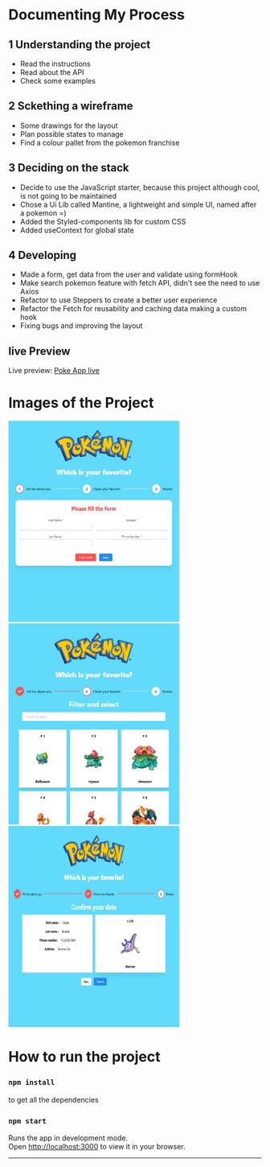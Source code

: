 # Documenting My Process

## 1 Understanding the project

- Read the instructions
- Read about the API
- Check some examples

## 2 Sckething a wireframe

- Some drawings for the layout
- Plan possible states to manage
- Find a colour pallet from the pokemon franchise

## 3 Deciding on the stack

- Decide to use the JavaScript starter, because this project although cool, is
  not going to be maintained
- Chose a Ui Lib called Mantine, a lightweight and simple UI, named after a
  pokemon =)
- Added the Styled-components lib for custom CSS
- Added useContext for global state

## 4 Developing

- Made a form, get data from the user and validate using formHook
- Make search pokemon feature with fetch API, didn't see the need to use Axios
- Refactor to use Steppers to create a better user experience
- Refactor the Fetch for reusability and caching data making a custom hook
- Fixing bugs and improving the layout


## live Preview

Live preview: [Poke App live](https://poke-app-andre.vercel.app/)

# Images of the Project

<img src="./src/img/formScreen.png" width="340" height="400">
<img src="./src/img/searchScreen.png" width="340" height="400">
<img src="./src/img/reviewScreen.png" width="340" height="400">


# How to run the project

### `npm install`

to get all the dependencies

### `npm start`

Runs the app in development mode.\
Open [http://localhost:3000](http://localhost:3000) to view it in your browser.


---
